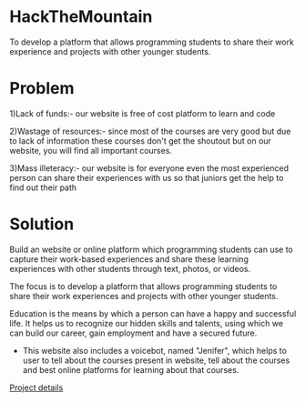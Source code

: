 # HackTheMountain
To develop a platform that allows programming students to share their work experience and projects with other younger students.

# Problem

1)Lack of funds:- our website is free of cost platform to learn and code 

2)Wastage of resources:- since most of the courses are very good but due to lack of information these courses don't get the shoutout but on our website, you will find all important courses.

3)Mass illeteracy:- our website is for everyone even the most experienced person can share their experiences with us so that juniors get the help to find out their path

# Solution

Build an website or online platform which programming students can use to capture their work-based experiences and share these learning experiences with other students through text, photos, or videos.

The focus is to develop a platform that allows programming students to share their work experiences and projects with other younger students.

Education is the means by which a person can have a happy and successful life. It helps us to recognize our hidden skills and talents, using which we can build our career, gain employment and have a secured future.

- This website also includes a voicebot, named "Jenifer", which helps to user to tell about the courses present in website, tell about the courses and best online platforms for learning about that courses.

[Project details](https://docs.google.com/presentation/d/1SmIDZm48vXVMPg0D1BGLDwWT58zuVbZz/edit?usp=drive_web&ouid=110905324622752388881&rtpof=true)
